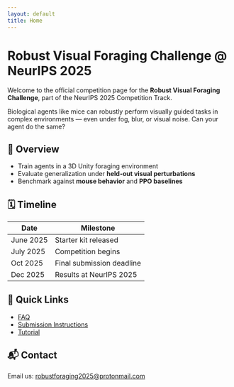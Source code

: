 ```yaml
---
layout: default
title: Home
---
```


# Robust Visual Foraging Challenge @ NeurIPS 2025

Welcome to the official competition page for the **Robust Visual Foraging Challenge**, part of the NeurIPS 2025 Competition Track.

Biological agents like mice can robustly perform visually guided tasks in complex environments — even under fog, blur, or visual noise. Can your agent do the same?

## 🧠 Overview
- Train agents in a 3D Unity foraging environment
- Evaluate generalization under **held-out visual perturbations**
- Benchmark against **mouse behavior** and **PPO baselines**

## 🗓️ Timeline

| Date         | Milestone                       |
|--------------|----------------------------------|
| June 2025    | Starter kit released             |
| July 2025    | Competition begins               |
| Oct 2025     | Final submission deadline        |
| Dec 2025     | Results at NeurIPS 2025          |

## 🔗 Quick Links

- [FAQ](faq.md)
- [Submission Instructions](submission.md)
- [Tutorial](tutorial.md)

## 📬 Contact

Email us: [robustforaging2025@protonmail.com](mailto:robustforaging2025@protonmail.com)
